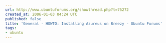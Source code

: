 ```yaml
---
url: http://www.ubuntuforums.org/showthread.php?t=75272
created_at: 2006-01-03 04:24 UTC
published: false
title: 'General - HOWTO: Installing Azureus on Breezy - Ubuntu Forums'
tags:
- ubuntu
---
```




